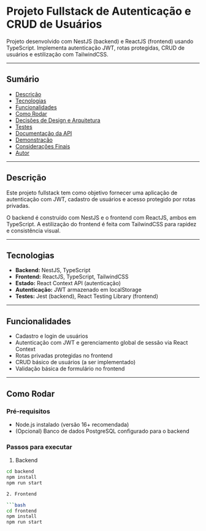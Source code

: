 # Projeto Fullstack de Autenticação e CRUD de Usuários

Projeto desenvolvido com NestJS (backend) e ReactJS (frontend) usando TypeScript. Implementa autenticação JWT, rotas protegidas, CRUD de usuários e estilização com TailwindCSS.

---

## Sumário

- [Descrição](#descrição)  
- [Tecnologias](#tecnologias)  
- [Funcionalidades](#funcionalidades)  
- [Como Rodar](#como-rodar)  
- [Decisões de Design e Arquitetura](#decisões-de-design-e-arquitetura)  
- [Testes](#testes)  
- [Documentação da API](#documentação-da-api)  
- [Demonstração](#demonstração)  
- [Considerações Finais](#considerações-finais)  
- [Autor](#autor)  

---

## Descrição

Este projeto fullstack tem como objetivo fornecer uma aplicação de autenticação com JWT, cadastro de usuários e acesso protegido por rotas privadas.

O backend é construído com NestJS e o frontend com ReactJS, ambos em TypeScript. A estilização do frontend é feita com TailwindCSS para rapidez e consistência visual.

---

## Tecnologias

- **Backend:** NestJS, TypeScript  
- **Frontend:** ReactJS, TypeScript, TailwindCSS  
- **Estado:** React Context API (autenticação)  
- **Autenticação:** JWT armazenado em localStorage  
- **Testes:** Jest (backend), React Testing Library (frontend)  

---

## Funcionalidades

- Cadastro e login de usuários  
- Autenticação com JWT e gerenciamento global de sessão via React Context  
- Rotas privadas protegidas no frontend  
- CRUD básico de usuários (a ser implementado)  
- Validação básica de formulário no frontend  

---

## Como Rodar

### Pré-requisitos

- Node.js instalado (versão 16+ recomendada)  
- (Opcional) Banco de dados PostgreSQL configurado para o backend  

### Passos para executar

1. Backend

```bash
cd backend
npm install
npm run start

2. Frontend

```bash
cd frontend
npm install
npm run start

